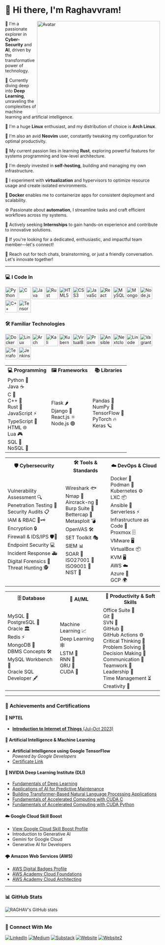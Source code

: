 # 👋 Hi there, I'm Raghavvram!

<img align="right" width="400" height="300" src="https://repository-images.githubusercontent.com/344653306/e76e2176-800f-456d-be07-93e8f3da59d8" alt="Avatar">


🚀 I'm a passionate explorer in <strong>Cyber-Security</strong> and <strong>AI</strong>, driven by the transformative power of technology.

🧠 Currently diving deep into <strong>Deep Learning</strong>, unraveling the complexities of machine learning and artificial intelligence.

🐧 I'm a huge <strong>Linux</strong> enthusiast, and my distribution of choice is <strong>Arch Linux</strong>.

📝 I'm also an avid <strong>Neovim</strong> user, constantly tweaking my configuration for optimal productivity.

🦀 My current passion lies in learning <strong>Rust</strong>, exploring powerful features for systems programming and low-level architecture.

📡 I'm deeply invested in <strong>self-hosting</strong>, building and managing my own infrastructure.

🧪 I experiment with <strong>virtualization</strong> and hypervisors to optimize resource usage and create isolated environments.

🐳 <strong>Docker</strong> enables me to containerize apps for consistent deployment and scalability.

⚙️ Passionate about <strong>automation</strong>, I streamline tasks and craft efficient workflows across my systems.

🎯 Actively seeking <strong>Internships</strong> to gain hands-on experience and contribute to innovative solutions.

🤝 If you're looking for a dedicated, enthusiastic, and impactful team member—let's connect!

💬 Reach out for tech chats, brainstorming, or just a friendly conversation. Let's innovate together!


---

### 💻 I Code In

<img height="40" width="40" src="https://img.icons8.com/color/48/000000/python.png" alt="Python" title="Python"/> <img height="40" width="40" src="https://img.icons8.com/color/48/000000/c-programming.png" alt="C" title="C"/> <img height="40" width="40" src="https://img.icons8.com/color/48/000000/java-coffee-cup-logo.png" alt="Java" title="Java"/> <img width="40" height="40" src="https://img.icons8.com/external-tal-revivo-bold-tal-revivo/48/FA5252/external-rust-is-a-multi-paradigm-system-programming-language-logo-bold-tal-revivo.png" alt="Rust" title="Rust"/> <img height="40" width="40" src="https://img.icons8.com/color/48/000000/html-5.png" alt="HTML5" title="HTML5"/> <img height="40" width="40" src="https://img.icons8.com/color/48/000000/css3.png" alt="CSS3" title="CSS3"/> <img height="40" width="40" src="https://img.icons8.com/color/48/000000/javascript.png" alt="JavaScript" title="JavaScript"/> <img height="40" width="40" src="https://img.icons8.com/color/48/000000/react-native.png" alt="React" title="React"/> <img height="40" width="40" src="https://img.icons8.com/color/48/000000/mysql-logo.png" alt="MySQL" title="MySQL"/> <img height="40" width="40" src="https://img.icons8.com/color/48/000000/mongodb.png" alt="MongoDB" title="MongoDB"/> <img height="40" width="40" src="https://img.icons8.com/color/48/000000/nodejs.png" alt="Node.js" title="Node.js"/> <img height="40" width="40" src="https://img.icons8.com/color/48/000000/c-plus-plus-logo.png" alt="C++" title="C++"/> <img height="40" width="40" src="https://img.icons8.com/color/48/000000/tensorflow.png" alt="TensorFlow" title="TensorFlow"/>

### 🛠️ Familiar Technologies

<img width="40" height="40" src="https://img.icons8.com/fluency/48/docker.png" alt="Docker" title="Docker"/> <img width="40" height="40" src="https://img.icons8.com/color/48/linux--v1.png" alt="Linux" title="Linux"/> <img width="40" height="40" src="https://img.icons8.com/material-sharp/48/228BE6/arch-linux.png" alt="Arch Linux" title="Arch Linux"/> <img width="40" height="40" src="https://img.icons8.com/plasticine/100/kali-linux.png" alt="Kali Linux" title="Kali Linux"/> <img width="40" height="40" src="https://img.icons8.com/color/48/kubernetes.png" alt="Kubernetes" title="Kubernetes"/> <img width="40" height="40" src="https://img.icons8.com/color/48/virtualbox.png" alt="VirtualBox" title="VirtualBox"/> <img width="40" height="40" src="https://img.icons8.com/color/48/proxmox.png" alt="Proxmox" title="Proxmox"/> <img width="40" height="40" src="https://img.icons8.com/color/48/ansible.png" alt="Ansible" title="Ansible"/> <img width="40" height="40" src="https://img.icons8.com/fluency/48/nextcloud.png" alt="Nextcloud" title="Nextcloud"/> <img width="40" height="40" src="https://img.icons8.com/color/48/linode.png" alt="Linode" title="Linode"/> <img width="40" height="40" src="https://img.icons8.com/external-tal-revivo-shadow-tal-revivo/48/external-vagrant-an-open-source-software-product-for-building-and-maintaining-portable-virtual-software-logo-shadow-tal-revivo.png" alt="Vagrant" title="Vagrant"/> <img width="40" height="40" src="https://img.icons8.com/color/48/terraform.png" alt="Terraform" title="Terraform"/> <img width="40" height="40" src="https://img.icons8.com/color/48/jenkins.png" alt="Jenkins" title="Jenkins"/>


<table cellpadding="8">
  <tr>
    <th>💻 Programming</th>
    <th>🖼️ Frameworks</th>
    <th>📚 Libraries</th>
  </tr>
  <tr>
    <td>
      Python 🐍<br>
      Java ☕<br>
      C 🔧<br>
      C++ 🔩<br>
      Rust 🦀<br>
      JavaScript ⚡<br>
      TypeScript 📘<br>
      HTML 🌐<br>
      Lua 🎮<br>
      SQL 📄<br>
      NoSQL 📂
    </td>
    <td>
      Flask 🌶️<br>
      Django 🌱<br>
      React.js ⚛️<br>
      Node.js 🟢
    </td>
    <td>
      Pandas 🐼<br>
      NumPy 🔢<br>
      TensorFlow 🧠<br>
      PyTorch 🔥<br>
      Keras 🪐
    </td>
  </tr>
</table>

<table cellpadding="8">
  <tr>
    <th>🛡️ Cybersecurity</th>
    <th>🛠️ Tools & Standards</th>
    <th>☁️ DevOps & Cloud</th>
  </tr>
  <tr>
    <td>
      Vulnerability Assessment 🔍<br>
      Penetration Testing 🎯<br>
      Security Audits 📋<br>
      IAM & RBAC 🔑🗝️<br>
      Encryption 🔒<br>
      Firewall & IDS/IPS 🛡️🚨<br>
      Endpoint Security 💻<br>
      Incident Response 🚑<br>
      Digital Forensics 🔬<br>
      Threat Hunting 🕵️
    </td>
    <td>
      Wireshark 🐟<br>
      Nmap 📡<br>
      Aircrack-ng 📶<br>
      Burp Suite 🍔<br>
      Bettercap 🎯<br>
      Metasploit 💣<br>
      OpenVAS 🛠️<br>
      SET Toolkit 🎭<br>
      SIEM 📊<br>
      SOAR 🚀<br>
      ISO27001 📄<br>
      ISO9001 📄<br>
      NIST 📜
    </td>
    <td>
      Docker 🐳<br>
      Podman 🛶<br>
      Kubernetes ⚙️<br>
      LXC 📦<br>
      Ansible 🔧<br>
      Serverless ⚡<br>
      Infrastructure as Code 🤖<br>
      Proxmox 🗄️<br>
      VMware 🖥️<br>
      VirtualBox 📦<br>
      KVM 🖥️<br>
      AWS ☁️<br>
      Azure 🔷<br>
      GCP 🌍
    </td>
  </tr>
</table>

<table cellpadding="8">
  <tr>
    <th>🗄️ Database</th>
    <th>🤖 AI/ML</th>
    <th>💼 Productivity & Soft Skills</th>
  </tr>
  <tr>
    <td>
      MySQL 🐬<br>
      PostgreSQL 🐘<br>
      Oracle 🏛️<br>
      Redis ⚡<br>
      MongoDB 🍃<br>
      DBMS Concepts 🛠️<br>
      MySQL Workbench 💼<br>
      Oracle SQL Developer 🖋️
    </td>
    <td>
      Machine Learning 📈<br>
      Deep Learning 🕸️<br>
      LSTM 🔄<br>
      RNN 🔁<br>
      GRU 🔂<br>
      CUDA 💫
    </td>
    <td>
      Office Suite 📑<br>
      Git 🌱<br>
      SVN 📝<br>
      GitHub 🐙<br>
      GitHub Actions ⚙️<br>
      Critical Thinking 🤔<br>
      Problem Solving 🧩<br>
      Decision Making 🎯<br>
      Communication 🤝<br>
      Teamwork 🤝<br>
      Leadership 👥<br>
      Time Management ⏳<br>
      Creativity 🎨
    </td>
  </tr>
</table>




---


### 🏅 **Achievements and Certifications**

#### 📘 NPTEL
- [**Introduction to Internet of Things** (Jul–Oct 2023)](https://drive.google.com/file/d/1_8l72bhxB35MXGeZppLWWEo8ykHBnY-r/view?usp=sharing)

#### 🤖 Artificial Intelligence & Machine Learning
- **Artificial Intelligence using Google TensorFlow**  
  _Powered by Google Developers_
- [Certificate Link](https://drive.google.com/file/d/17brZ1Qvs-VYqR-rUsIfWZr9BKf2uiMyu/view?usp=sharing)

#### 🧠 NVIDIA Deep Learning Institute (DLI)
- [Fundamentals of Deep Learning](https://learn.nvidia.com/certificates?id=x7gc1C9tR-mdSnrpQsyM1w)
- [Applications of AI for Predictive Maintenance](https://learn.nvidia.com/certificates?id=04pQI7KJQuy8PduoXxd9zQ)
- [Building Transformer-Based Natural Language Processing Applications](https://learn.nvidia.com/certificates?id=Hv3OeWo2Sw2y4NWwegHrvQ)
- [Fundamentals of Accelerated Computing with CUDA C](https://learn.nvidia.com/certificates?id=hSF92iLBRJ21b3wRf3bxOw)
- [Fundamentals of Accelerated Computing with CUDA Python](https://learn.nvidia.com/certificates?id=KY9tYl8PSsqBjx2wUTHeKA)

#### ☁️ Google Cloud Skill Boost
- [View Google Cloud Skill Boost Profile](https://www.cloudskillsboost.google/public_profiles/770fd0fd-9fac-4687-9917-c464f8aaea18)
- Introduction to Generative AI  
- Gemini for Google Cloud  
- Generative AI for Developers

#### 🌩️ Amazon Web Services (AWS)
- [AWS Digital Badges Profile](https://www.credly.com/users/raghavvram-johnson/badges#credly)
- [AWS Academy Cloud Foundations](https://drive.google.com/file/d/1woxthl9mV4RJINqFvi90YeE4rhJ7H0Hi/view)
- [AWS Academy Cloud Architecting](https://drive.google.com/file/d/1v_3rMq4_0e1RljPPE1fz9w4ZdSNzxAiU/view)

---

### 📊 GitHub Stats

![RAGHAV's GitHub stats](https://github-readme-stats.vercel.app/api?username=Raghavvram&show_icons=true&theme=radical)

<!-- You can uncomment the line below for top languages stats if you wish -->
<!-- ![Top Langs](https://github-readme-stats.vercel.app/api/top-langs/?username=Raghavvram&size_weight=0.5&count_weight=0.5&theme=radical) -->

---

### 🤝 Connect With Me

[<img alt="LinkedIn" src="https://custom-icon-badges.demolab.com/badge/LinkedIn-0A66C2?logo=linkedin-white&logoColor=fff">](https://www.linkedin.com/in/raghavvram/)
[<img alt="Medium" src="https://img.shields.io/badge/Medium-%23000000.svg?logo=medium&logoColor=white)">](https://medium.com/@raghavvram)
[<img alt="Substack" src="https://img.shields.io/badge/Substack-FF6719?logo=substack&logoColor=fff">](https://substack.com/@raghavvram)
[<img alt="Website" src="https://img.shields.io/badge/Vercel-%23000000.svg?logo=vercel&logoColor=white">](https://resume-professional-rho.vercel.app/)
[<img alt="Website2" src="https://img.shields.io/badge/GitHub-%23121011.svg?logo=github&logoColor=white">](https://raghavvram.github.io/static-resume-prof/)
